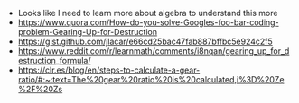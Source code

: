 - Looks like I need to learn more about algebra to understand this more
- https://www.quora.com/How-do-you-solve-Googles-foo-bar-coding-problem-Gearing-Up-for-Destruction
- https://gist.github.com/jlacar/e66cd25bac47fab887bffbc5e924c2f5
- https://www.reddit.com/r/learnmath/comments/i8nqan/gearing_up_for_destruction_formula/
- https://clr.es/blog/en/steps-to-calculate-a-gear-ratio/#:~:text=The%20gear%20ratio%20is%20calculated,i%3D%20Ze%2F%20Zs